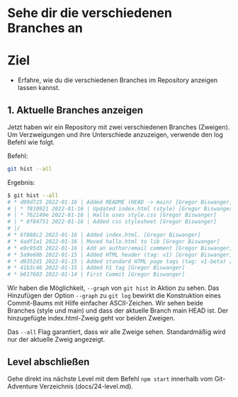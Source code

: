 # Sehe dir die verschiedenen Branches an
# Ziel
- Erfahre, wie du die verschiedenen Branches im Repository anzeigen lassen kannst.

## 1. Aktuelle Branches anzeigen
Jetzt haben wir ein Repository mit zwei verschiedenen Branches (Zweigen). Um Verzweigungen und ihre Unterschiede anzuzeigen, verwende den log Befehl wie folgt.

Befehl:  
```bash
git hist --all
```

Ergebnis:  
```bash
$ git hist --all
# * d99d725 2022-01-16 | Added README (HEAD -> main) [Gregor Biswanger]
# | * f810921 2022-01-16 | Updated index.html (style) [Gregor Biswanger]
# | * 762149e 2022-01-16 | Hallo uses style.css [Gregor Biswanger]
# | * 8f84751 2022-01-16 | Added css stylesheet [Gregor Biswanger]
# |/
# * 6f888c2 2022-01-16 | Added index.html. [Gregor Biswanger]
# * 4adf1a1 2022-01-16 | Moved hallo.html to lib [Gregor Biswanger]
# * e9c95d3 2022-01-16 | Add an author/email comment [Gregor Biswanger]
# * 5a9e60b 2022-01-15 | Added HTML header (tag: v1) [Gregor Biswanger]
# * d9352d1 2022-01-15 | Added standard HTML page tags (tag: v1-beta) [Gregor Biswanger]
# * 41b3c46 2022-01-15 | Added h1 tag [Gregor Biswanger]
# * b617603 2022-01-14 | First Commit [Gregor Biswanger]
```

Wir haben die Möglichkeit, `--graph` von `git hist` in Aktion zu sehen. Das Hinzufügen der Option `--graph` zu `git log` bewirkt die Konstruktion eines Commit-Baums mit Hilfe einfacher ASCII-Zeichen. Wir sehen beide Branches (style und main) und dass der aktuelle Branch main HEAD ist. Der hinzugefügte index.html-Zweig geht vor beiden Zweigen.

Das `--all` Flag garantiert, dass wir alle Zweige sehen. Standardmäßig wird nur der aktuelle Zweig angezeigt.

## Level abschließen
Gehe direkt ins nächste Level mit dem Befehl `npm start` innerhalb vom Git-Adventure Verzeichnis (docs/24-level.md).